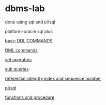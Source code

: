 # dbms-lab
done using sql and pl/sql

platform-oracle sql plus


<a href='https://github.com/joel-tm/dbms-lab/tree/main/experiment2'>basic DDL COMMANDS</a> 

<a href='https://github.com/joel-tm/dbms-lab/tree/main/experiment3'>DML commands

<a href='https://github.com/joel-tm/dbms-lab/tree/main/experiment4'>set operators

<a href='https://github.com/joel-tm/dbms-lab/tree/main/experiment5'>sub queries

<a href='https://github.com/joel-tm/dbms-lab/tree/main/experiment6'>referential integrity,index and sequence number

<a href='https://github.com/joel-tm/dbms-lab/tree/main/experiment7'>pl/sql 

<a href='https://github.com/joel-tm/dbms-lab/tree/main/experiment8'>functions and procedure


